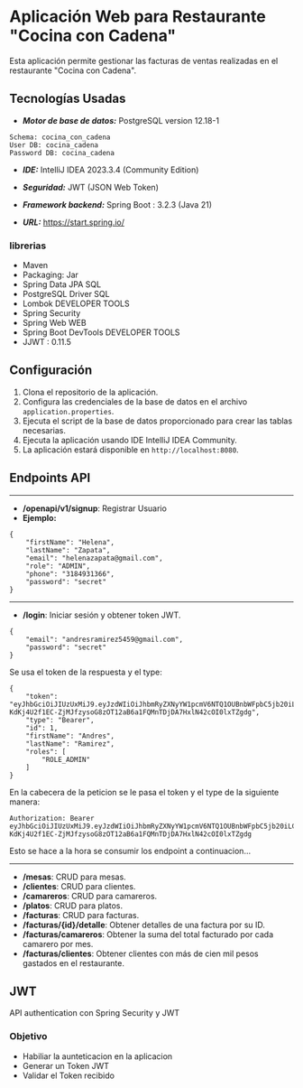 # Aplicación Web para Restaurante "Cocina con Cadena"

Esta aplicación permite gestionar las facturas de ventas realizadas en el restaurante "Cocina con Cadena".


## Tecnologías Usadas

- ***Motor de base de datos:*** PostgreSQL version 12.18-1
```- ***Nombre DB:*** cocina_cadena
Schema: cocina_con_cadena
User DB: cocina_cadena
Password DB: cocina_cadena
````
- ***IDE:*** IntelliJ IDEA 2023.3.4 (Community Edition)
- ***Seguridad:*** JWT (JSON Web Token)
- ***Framework backend:*** Spring Boot : 3.2.3 (Java 21)

- ***URL:*** https://start.spring.io/

### librerias

- Maven
- Packaging: Jar
- Spring Data JPA SQL
- PostgreSQL Driver SQL
- Lombok DEVELOPER TOOLS
- Spring Security
- Spring Web WEB
- Spring Boot DevTools DEVELOPER TOOLS
- JJWT : 0.11.5

## Configuración

1. Clona el repositorio de la aplicación.
2. Configura las credenciales de la base de datos en el archivo `application.properties`.
3. Ejecuta el script de la base de datos proporcionado para crear las tablas necesarias.
4. Ejecuta la aplicación usando IDE IntelliJ IDEA Community.
5. La aplicación estará disponible en `http://localhost:8080`.

## Endpoints API
___
- **/openapi/v1/signup**: Registrar Usuario
- **Ejemplo:**
```
{
    "firstName": "Helena",
    "lastName": "Zapata",
    "email": "helenazapata@gmail.com",
    "role": "ADMIN",
    "phone": "3184931366",
    "password": "secret"
}
```
___
- **/login**: Iniciar sesión y obtener token JWT.
```
{
    "email": "andresramirez5459@gmail.com",
    "password": "secret"
}
```
Se usa el token de la respuesta y el type:

```
{
    "token": "eyJhbGciOiJIUzUxMiJ9.eyJzdWIiOiJhbmRyZXNyYW1pcmV6NTQ1OUBnbWFpbC5jb20iLCJpYXQiOjE3MTAxMDgxMTEsImV4cCI6MTcxMDEwOTkxMX0.UI2UTDsEYCaZ1u32nzLvPAChI-KdKj4U2f1EC-ZjMJfzysoG8zOT12aB6a1FQMnTDjDA7HxlN42cOI0lxTZgdg",
    "type": "Bearer",
    "id": 1,
    "firstName": "Andres",
    "lastName": "Ramirez",
    "roles": [
        "ROLE_ADMIN"
    ]
}
```
En la cabecera de la peticion se le pasa el token y el type de la siguiente manera:

```
Authorization: Bearer eyJhbGciOiJIUzUxMiJ9.eyJzdWIiOiJhbmRyZXNyYW1pcmV6NTQ1OUBnbWFpbC5jb20iLCJpYXQiOjE3MTAxMDgxMTEsImV4cCI6MTcxMDEwOTkxMX0.UI2UTDsEYCaZ1u32nzLvPAChI-KdKj4U2f1EC-ZjMJfzysoG8zOT12aB6a1FQMnTDjDA7HxlN42cOI0lxTZgdg

```
Esto se hace a la hora se consumir los endpoint a continuacion...
___
- **/mesas**: CRUD para mesas.
- **/clientes**: CRUD para clientes.
- **/camareros**: CRUD para camareros.
- **/platos**: CRUD para platos.
- **/facturas**: CRUD para facturas.
- **/facturas/{id}/detalle**: Obtener detalles de una factura por su ID.
- **/facturas/camareros**: Obtener la suma del total facturado por cada camarero por mes.
- **/facturas/clientes**: Obtener clientes con más de cien mil pesos gastados en el restaurante.

## JWT
API authentication con Spring Security y JWT

### Objetivo

- Habiliar la aunteticacion en la aplicacion
- Generar un Token JWT
- Validar el Token recibido



